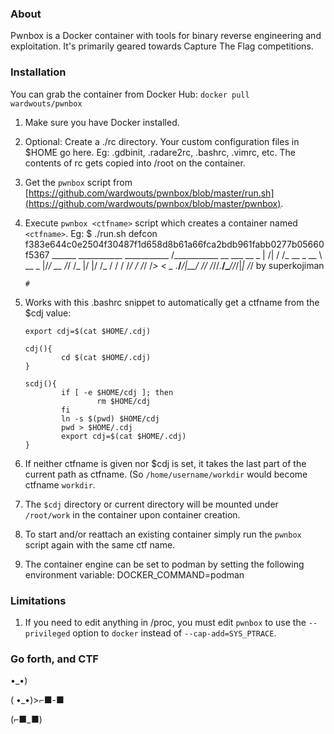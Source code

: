 ### About
Pwnbox is a Docker container with tools for binary reverse engineering and exploitation. It's primarily geared towards Capture The Flag competitions.

### Installation
You can grab the container from Docker Hub: `docker pull wardwouts/pwnbox`
 1. Make sure you have Docker installed.
 1. Optional: Create a ./rc directory. Your custom configuration files in $HOME go here. Eg: .gdbinit, .radare2rc, .bashrc, .vimrc, etc. The contents of rc gets copied into /root on the container.
 1. Get the `pwnbox` script from [https://github.com/wardwouts/pwnbox/blob/master/run.sh](https://github.com/wardwouts/pwnbox/blob/master/pwnbox).
 1. Execute `pwnbox <ctfname>` script which creates a container named `<ctfname>`. Eg:
        $ ./run.sh defcon
        f383e644c0e2504f30487f1d658d8b61a66fca2bdb961fabb0277b05660f5367
                                 ______
        ___________      ___________  /___________  __
        ___  __ \_ | /| / /_  __ \_  __ \  __ \_  |/_/
        __  /_/ /_ |/ |/ /_  / / /  /_/ / /_/ /_>  <
        _  .___/____/|__/ /_/ /_//_.___/\____//_/|_|
        /_/                           by superkojiman

        #
 1. Works with this .bashrc snippet to automatically get a ctfname from the $cdj value:

        export cdj=$(cat $HOME/.cdj)

        cdj(){
                cd $(cat $HOME/.cdj)
        }

        scdj(){
                if [ -e $HOME/cdj ]; then
                        rm $HOME/cdj
                fi
                ln -s $(pwd) $HOME/cdj
                pwd > $HOME/.cdj
                export cdj=$(cat $HOME/.cdj)
        }
 1. If neither ctfname is given nor $cdj is set, it takes the last part of the current path as ctfname. (So `/home/username/workdir` would become ctfname `workdir`.
 2. The `$cdj` directory or current directory will be mounted under `/root/work` in the container upon container creation.
 3. To start and/or reattach an existing container simply run the `pwnbox` script again with the same ctf name.
 4. The container engine can be set to podman by setting the following environment variable:
        DOCKER_COMMAND=podman

### Limitations
 1. If you need to edit anything in /proc, you must edit `pwnbox` to use the `--privileged` option to `docker` instead of `--cap-add=SYS_PTRACE`.

### Go forth, and CTF
•_•)

( •_•)>⌐■-■

(⌐■_■)
